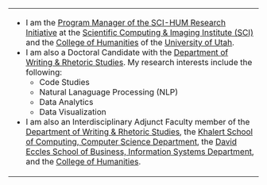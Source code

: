 <table>
  <tr>
    <td valign="top" width="99%">
      <ul>
        <li>I am the <a href="http://sci-hum.org" target="_blank">Program Manager of the SCI-HUM Research Initiative</a> at the <a href="https://www.sci.utah.edu/" target="_blank">Scientific Computing & Imaging Institute (SCI)</a> and the <a href="https://humanities.utah.edu/" target="_blank">College of Humanities</a> of the <a href="https://www.utah.edu/" target="_blank">University of Utah</a>.
        <li>I am also a Doctoral Candidate with the <a href="https://writing.utah.edu" target="_blank">Department of Writing & Rhetoric Studies</a>. My research interests include the following:
          <ul>
            <li>Code Studies</li>
            <li>Natural Lanaguage Processing (NLP)</li>
            <li>Data Analytics</li>
            <li>Data Visualization</li>
          </ul>
        <li>I am also an Interdisciplinary Adjunct Faculty member of the <a href="https://writing.utah.edu" target="_blank">Department of Writing & Rhetoric Studies</a>, the <a href="https://cs.utah.edu/" target="_blank">Khalert School of Computing, Computer Science Department</a>,  the <a href="https://eccles.utah.edu/" target="_blank">David Eccles School of Business, Information Systems Department</a>, and the <a href="https://humanities.utah.edu/" target="_blank">College of Humanities</a>.
      </ul>
    </td>
  </tr>
</table>
